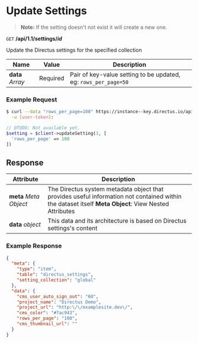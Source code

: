 # Update Settings

> **Note:** If the setting doesn't not exist it will create a new one.

<span class="request">`GET` **/api/1.1/settings/_id_**</span>

<span class="description">Update the Directus settings for the specified collection</span>

<span class="arguments">Name</span> | Value | Description
--------|-----|------------
**data** _Array_ | <span class="required">Required</span> | Pair of key-value setting to be updated, eg: `rows_per_page=50`

### Example Request

```bash
$ curl --data "rows_per_page=100" https://instance--key.directus.io/api/1.1/settings/global \
  -u [user-token]:
```

```php
// @TODO: Not available yet.
$setting = $client->updateSetting(1, [
  'rows_per_page' => 100
])
```

## Response

<span class="attributes">Attribute</span> | Description
--------|------------
**meta** _Meta Object_ | The Directus system metadata object that provides useful information not contained within the dataset itself <a class="object">**Meta Object**: View Nested Attributes</a>
<span class="custom">**data**</span> _object_ | <span class="custom">This data and its architecture is based on Directus settings's content</span>

### Example Response

```json
{
  "meta": {
    "type": "item",
    "table": "directus_settings",
    "setting_collection": "global"
  },
  "data": {
    "cms_user_auto_sign_out": "60",
    "project_name": "Directus Demo",
    "project_url": "http:\/\/examplesite.dev\/",
    "cms_color": "#7ac943",
    "rows_per_page": "100",
    "cms_thumbnail_url": ""
  }
}
```
